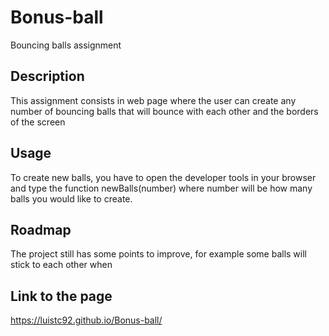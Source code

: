 # Bonus-ball
Bouncing balls assignment

## Description
This assignment consists in  web page where the user can create any number of bouncing balls that will bounce with each other and the borders of the screen

## Usage
To create new balls, you have to open the developer tools in your browser and type the function newBalls(number) where number will be how many balls you would like to create.

## Roadmap
The project still has some points to improve, for example some balls will stick to each other when

## Link to the page
https://luistc92.github.io/Bonus-ball/
